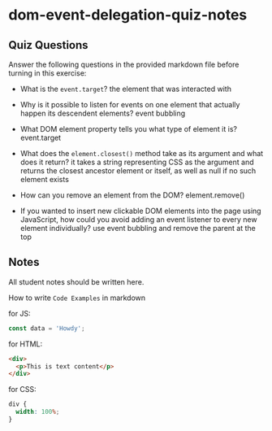 # dom-event-delegation-quiz-notes

## Quiz Questions

Answer the following questions in the provided markdown file before turning in this exercise:

- What is the `event.target`?
  the element that was interacted with

- Why is it possible to listen for events on one element that actually happen its descendent elements?
  event bubbling

- What DOM element property tells you what type of element it is?
  event.target

- What does the `element.closest()` method take as its argument and what does it return?
  it takes a string representing CSS as the argument and returns the closest ancestor element or itself,
  as well as null if no such element exists

- How can you remove an element from the DOM?
  element.remove()

- If you wanted to insert new clickable DOM elements into the page using JavaScript, how could you avoid adding an event listener to every new element individually?
  use event bubbling and remove the parent at the top

## Notes

All student notes should be written here.

How to write `Code Examples` in markdown

for JS:

```javascript
const data = 'Howdy';
```

for HTML:

```html
<div>
  <p>This is text content</p>
</div>
```

for CSS:

```css
div {
  width: 100%;
}
```
